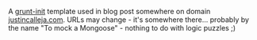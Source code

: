 A [grunt-init](https://github.com/gruntjs/grunt-init "grunt-init") template used in blog post somewhere on domain [justincalleja.com](http://justincalleja.com "http://justincalleja.com"). URLs may change - it's somewhere there... probably by the name "To mock a Mongoose" - nothing to do with logic puzzles ;)
